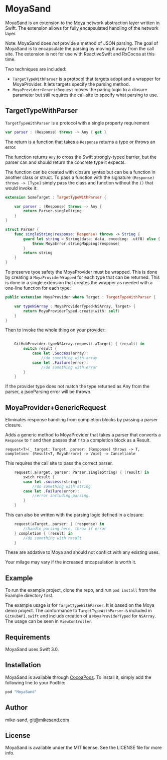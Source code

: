 # MoyaSand

MoyaSand is an extension to the [Moya](https://github.com/moya/moya) network abstraction layer written in Swift. The extension allows for fully encapsulated handling of the network layer.  

Note: MoyaSand does *not* provide a method of JSON parsing. The goal of MoyaSand is to encapsulate the parsing by moving it away from the call site. The extension is not for use with ReactiveSwift and RxCocoa at this time.

Two techniques are included:

* `TargetTypeWithParser` is a protocol that targets adopt and a wrapper for MoyaProvider. It lets targets specify the parsing method. 
* `MoyaProvider+GenericRequest` moves the paring logic to a closure parameter but still requires the call site to specify what parsing to use. 

## TargetTypeWithParser

`TargetTypeWithParser` is a protocol with a single property requirement 

```swift
var parser : (Response) throws -> Any { get }
```

The return is a function that takes a `Response` returns a type or throws an error. 

The function returns `Any` to cross the Swift strongly-typed barrier, but the parser can and should return the concrete type it expects. 

The function can be created with closure syntax but can be a function in another class or struct. To pass a function with the signature `(Response) throws -> [Type]` simply pass the class and function without the `()` that would invoke it:

```swift
extension SomeTarget : TargetTypeWithParser {

    var parser : (Response) throws -> Any {
        return Parser.singleString
    }
}

struct Parser {
    func singleString(response: Response) throws -> String {
        guard let string = String(data: data, encoding: .utf8) else {
            throw MoyaError.stringMapping(response)
        }
        return string
    }
}
```

To preserve tyoe safety the MoyaProvider must be wrapped. This is done by creating a `MoyaProviderWrapped` for each type that can be returned. This is done in a single extension that creates the wrapper as needed with a one-line function for each type: 

```swift 
public extension MoyaProvider where Target : TargetTypeWithParser {

    var typeNSArray : MoyaProviderTyped<NSArray, Target> {
        return MoyaProviderTyped.create(with: self)
    }
}
```

Then to invoke the whole thing on your provider: 

```swift 
    
    GitHubProvider.typeNSArray.request(.aTarget) { (result) in 
        switch result {
            case let .Success(array):
                //do something with array 
            case let .Failure(error):
                //do something with error 
        }
    }
```

If the provider type does not match the type returned as Any from the parser, a jsonParsing error will be thrown.   

## MoyaProvider+GenericRequest 

Eliminates response handling from completion blocks by passing a parser closure. 

Adds a generic method to MoyaProvider that takes a parser that converts a `Response` to `T` and then passes that `T` to a completion block as a Result.  

`request<T>(_ target: Target, parser: (Response) throws -> T, completion: (Result<T, MoyaError>) -> Void) -> Cancellable` 

This requires the call site to pass the correct parser.  
    
```swift 
    request(.aTarget, parser: Parser.singleString) { (result) in
        swich result {
        case let .success(string):
            //do something with string
        case let .Failure(error):
            //error including parsing. 
        }
    }
```

This can also be written with the parsing logic defined in a closure: 

```swift 
    request(aTarget, parser: { (response) in 
        //handle parsing here, throw if error 
    } completion { (result) in 
        //do something with result
    }
```

These are addative to Moya and should not conflict with any existing uses. 

Your milage may vary if the increased encapsulation is worth it. 

## Example

To run the example project, clone the repo, and run `pod install` from the Example directory first.

The example usage is for `TargetTypeWithParser`. It is based on the Moya demo project. The conformance to `TargetTypeWithParser` is included in `GitHubAPI.swift` and includs creation of a `MoyaProviderTyped` for `NSArray`. The usage can be seen in `ViewController`.   

## Requirements

MoyaSand uses Swift 3.0. 

## Installation

MoyaSand is available through [CocoaPods](http://cocoapods.org). To install
it, simply add the following line to your Podfile:

```ruby
pod "MoyaSand"
```

## Author

mike-sand, git@mikesand.com

## License

MoyaSand is available under the MIT license. See the LICENSE file for more info.
